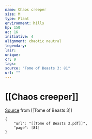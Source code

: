 ```yaml
---
name: Chaos creeper
size: M
type: Plant
environment: hills
hp: 150
ac: 16
initiative: 4
alignment: chaotic neutral
legendary: 
lair: 
unique: 
cr: 9
tags: 
source: "Tome of Beasts 3: 81"
url: ""
---
```

# [[Chaos creeper]]

[Source](zotero://open-pdf/library/items/BLGR9HVR?page=81) from [[Tome of Beasts 3]]

```pdf
{
	"url": "[[Tome of Beasts 3.pdf]]",
	"page": [81]
}
```

